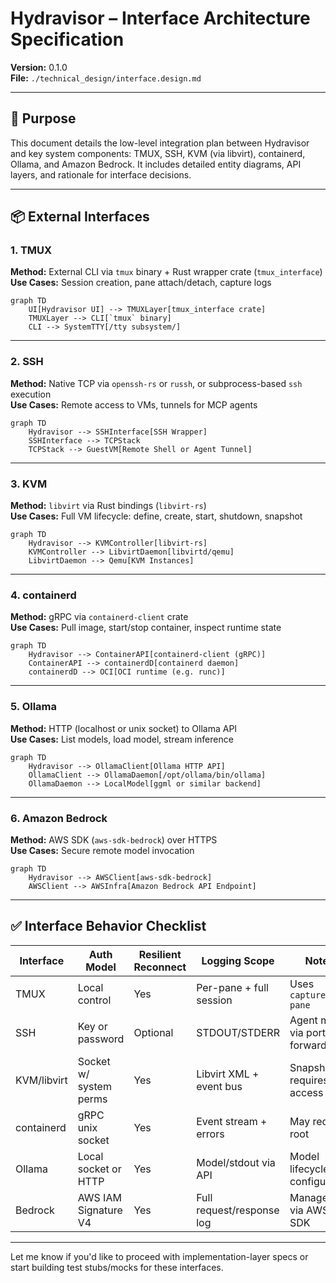 # Hydravisor – Interface Architecture Specification

**Version:** 0.1.0  
**File:** `./technical_design/interface.design.md`

---

## 🎯 Purpose
This document details the low-level integration plan between Hydravisor and key system components: TMUX, SSH, KVM (via libvirt), containerd, Ollama, and Amazon Bedrock. It includes detailed entity diagrams, API layers, and rationale for interface decisions.

---

## 📦 External Interfaces

### 1. TMUX
**Method:** External CLI via `tmux` binary + Rust wrapper crate (`tmux_interface`)  
**Use Cases:** Session creation, pane attach/detach, capture logs

```mermaid
graph TD
    UI[Hydravisor UI] --> TMUXLayer[tmux_interface crate]
    TMUXLayer --> CLI[`tmux` binary]
    CLI --> SystemTTY[/tty subsystem/]
```

---

### 2. SSH
**Method:** Native TCP via `openssh-rs` or `russh`, or subprocess-based `ssh` execution  
**Use Cases:** Remote access to VMs, tunnels for MCP agents

```mermaid
graph TD
    Hydravisor --> SSHInterface[SSH Wrapper]
    SSHInterface --> TCPStack
    TCPStack --> GuestVM[Remote Shell or Agent Tunnel]
```

---

### 3. KVM
**Method:** `libvirt` via Rust bindings (`libvirt-rs`)  
**Use Cases:** Full VM lifecycle: define, create, start, shutdown, snapshot

```mermaid
graph TD
    Hydravisor --> KVMController[libvirt-rs]
    KVMController --> LibvirtDaemon[libvirtd/qemu]
    LibvirtDaemon --> Qemu[KVM Instances]
```

---

### 4. containerd
**Method:** gRPC via `containerd-client` crate  
**Use Cases:** Pull image, start/stop container, inspect runtime state

```mermaid
graph TD
    Hydravisor --> ContainerAPI[containerd-client (gRPC)]
    ContainerAPI --> containerdD[containerd daemon]
    containerdD --> OCI[OCI runtime (e.g. runc)]
```

---

### 5. Ollama
**Method:** HTTP (localhost or unix socket) to Ollama API  
**Use Cases:** List models, load model, stream inference

```mermaid
graph TD
    Hydravisor --> OllamaClient[Ollama HTTP API]
    OllamaClient --> OllamaDaemon[/opt/ollama/bin/ollama]
    OllamaDaemon --> LocalModel[ggml or similar backend]
```

---

### 6. Amazon Bedrock
**Method:** AWS SDK (`aws-sdk-bedrock`) over HTTPS  
**Use Cases:** Secure remote model invocation

```mermaid
graph TD
    Hydravisor --> AWSClient[aws-sdk-bedrock]
    AWSClient --> AWSInfra[Amazon Bedrock API Endpoint]
```

---

## ✅ Interface Behavior Checklist

| Interface     | Auth Model                | Resilient Reconnect | Logging Scope            | Notes                           |
|---------------|---------------------------|----------------------|---------------------------|----------------------------------|
| TMUX          | Local control              | Yes                  | Per-pane + full session   | Uses `capture-pane`             |
| SSH           | Key or password            | Optional             | STDOUT/STDERR             | Agent mode via port forward     |
| KVM/libvirt   | Socket w/ system perms     | Yes                  | Libvirt XML + event bus   | Snapshot requires full access   |
| containerd    | gRPC unix socket           | Yes                  | Event stream + errors     | May require root                |
| Ollama        | Local socket or HTTP       | Yes                  | Model/stdout via API      | Model lifecycle configurable    |
| Bedrock       | AWS IAM Signature V4       | Yes                  | Full request/response log | Managed via AWS SDK             |

---

Let me know if you'd like to proceed with implementation-layer specs or start building test stubs/mocks for these interfaces.
